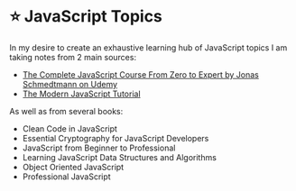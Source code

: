 # ⭐ JavaScript Topics

In my desire to create an exhaustive learning hub of JavaScript topics I am taking notes from 2 main sources:

- [The Complete JavaScript Course From Zero to Expert by Jonas Schmedtmann on Udemy](TheCompleteJavaScriptCourse.md)
- [The Modern JavaScript Tutorial](TheModernJavaScriptTutorial.md)

As well as from several books:

- Clean Code in JavaScript
- Essential Cryptography for JavaScript Developers
- JavaScript from Beginner to Professional
- Learning JavaScript Data Structures and Algorithms
- Object Oriented JavaScript
- Professional JavaScript
